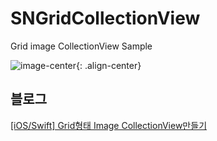 # SNGridCollectionView

Grid image CollectionView Sample

![image-center](https://sunidev.github.io/assets/images/210113/make-gridcollectionview-sample.PNG){: .align-center}



## 블로그
[[iOS/Swift] Grid형태 Image CollectionView만들기](https://sunidev.github.io/ios/make-gridcollectionview/)

